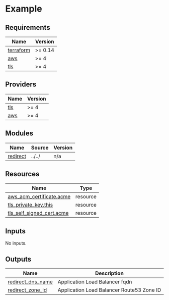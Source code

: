 # Example

<!-- BEGINNING OF PRE-COMMIT-TERRAFORM DOCS HOOK -->
## Requirements

| Name | Version |
|------|---------|
| <a name="requirement_terraform"></a> [terraform](#requirement\_terraform) | >= 0.14 |
| <a name="requirement_aws"></a> [aws](#requirement\_aws) | >= 4 |
| <a name="requirement_tls"></a> [tls](#requirement\_tls) | >= 4 |

## Providers

| Name | Version |
|------|---------|
| <a name="provider_tls"></a> [tls](#provider\_tls) | >= 4 |
| <a name="provider_aws"></a> [aws](#provider\_aws) | >= 4 |

## Modules

| Name | Source | Version |
|------|--------|---------|
| <a name="module_redirect"></a> [redirect](#module\_redirect) | ../../ | n/a |

## Resources

| Name | Type |
|------|------|
| [aws_acm_certificate.acme](https://registry.terraform.io/providers/hashicorp/aws/latest/docs/resources/acm_certificate) | resource |
| [tls_private_key.this](https://registry.terraform.io/providers/hashicorp/tls/latest/docs/resources/private_key) | resource |
| [tls_self_signed_cert.acme](https://registry.terraform.io/providers/hashicorp/tls/latest/docs/resources/self_signed_cert) | resource |

## Inputs

No inputs.

## Outputs

| Name | Description |
|------|-------------|
| <a name="output_redirect_dns_name"></a> [redirect\_dns\_name](#output\_redirect\_dns\_name) | Application Load Balancer fqdn |
| <a name="output_redirect_zone_id"></a> [redirect\_zone\_id](#output\_redirect\_zone\_id) | Application Load Balancer Route53 Zone ID |

<!-- END OF PRE-COMMIT-TERRAFORM DOCS HOOK -->
